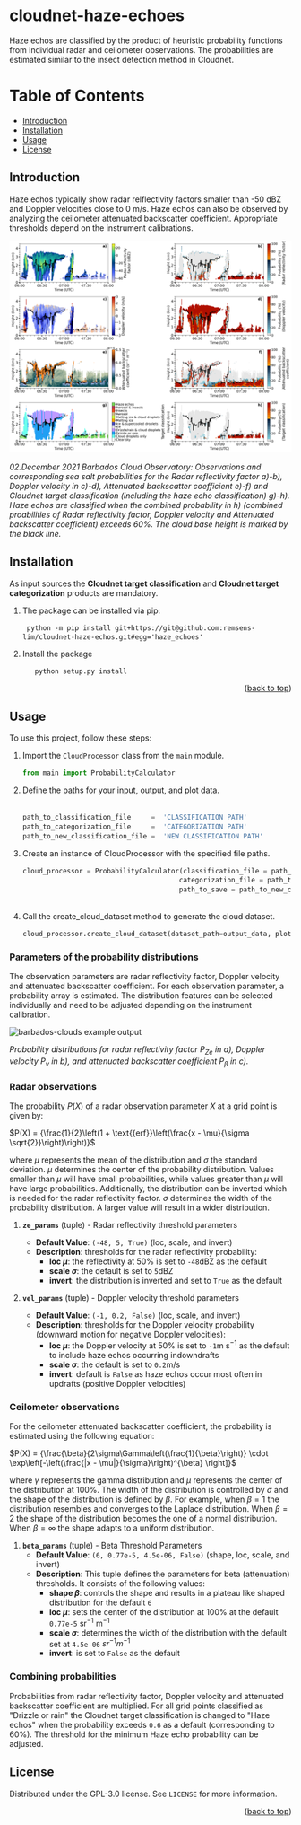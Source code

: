 # cloudnet-haze-echoes

Haze echos are classified by the product of heuristic probability functions from individual 
radar and ceilometer observations. The probabilities are estimated similar to
the insect detection method in Cloudnet. 

# Table of Contents
- [Introduction](#introduction)
- [Installation](#installation)
- [Usage](#usage)
- [License](#license)

## Introduction

Haze echos typically show radar relflectivity factors smaller than -50 dBZ and Doppler
velocities close to 0 m/s. Haze echos can also be observed by analyzing the ceilometer
attenuated backscatter coefficient. Appropriate thresholds depend on the 
instrument calibrations.

![barbados-clouds example probabilities](figures/20211202_probabilites.png)

*02.December 2021 Barbados Cloud Observatory: Observations and corresponding sea salt probabilities for 
the Radar reflectivity factor a)-b), Doppler velocity in c)-d), 
Attenuated backscatter coefficient e)-f) and Cloudnet target classification 
(including the haze echo classification) g)-h). Haze echos are classified when 
the combined probability in h) (combined proabilities of Radar reflectivity factor,
Doppler velocity and Attenuated backscatter coefficient) exceeds 60%. The cloud base height
is marked by the black line.*

## Installation
As input sources the **Cloudnet target classification** and **Cloudnet target categorization** products are mandatory.
1. The package can be installed via pip:
   ```
    python -m pip install git+https://git@github.com:remsens-lim/cloudnet-haze-echos.git#egg='haze_echoes'
   ```
2. Install the package
   ```sh
      python setup.py install
      ```
<p align="right">(<a href="#top">back to top</a>)</p>

## Usage
To use this project, follow these steps:

1. Import the `CloudProcessor` class from the `main` module.

   ```python
   from main import ProbabilityCalculator
   ```
2. Define the paths for your input, output, and plot data.
   ```python
   
   path_to_classification_file     =  'CLASSIFICATION PATH'
   path_to_categorization_file     =  'CATEGORIZATION PATH'
   path_to_new_classification_file =  'NEW CLASSIFICATION PATH'
   ```

3. Create an instance of CloudProcessor with the specified file paths.
    ```python
   cloud_processor = ProbabilityCalculator(classification_file = path_to_classification_file , 
                                           categorization_file = path_to_categorization_file ,
                                           path_to_save = path_to_new_classification_file)
                                           

4. Call the create_cloud_dataset method to generate the cloud dataset.
    ```python
   cloud_processor.create_cloud_dataset(dataset_path=output_data, plot=True)
   ```

### Parameters of the probability distributions
The observation parameters are radar reflectivity factor, Doppler velocity and 
attenuated backscatter coefficient. For each observation parameter, a probability 
array is estimated. The distribution features can be selected individually and need
to be adjusted depending on the instrument calibration. 
 
![barbados-clouds example output](figures/props.png)

*Probability distributions for radar reflectivity factor P<sub>Ze</sub> in a),
Doppler velocity P<sub>v</sub> in b), and attenuated backscatter 
coefficient P<sub>β</sub> in c).*

### Radar observations
The probability $P(X)$ of a radar observation parameter $X$ at a grid point is given by:

$P(X) = {\frac{1}{2}\left(1 + \text{{erf}}\left(\frac{x - \mu}{\sigma \sqrt{2}}\right)\right)}$

where $\mu$ represents the mean of the distribution and $\sigma$ the standard 
deviation. $\mu$ determines the center of the probability distribution. 
Values smaller than $\mu$ will have small probabilities, while values greater than
$\mu$ will have large probabilities. Additionally, the distribution can be inverted
which is needed for the radar reflectivity factor. $\sigma$ determines the width of the 
probability distribution. A larger value will result in a wider distribution.


1. **`ze_params`** (tuple) - Radar reflectivity threshold parameters
   - **Default Value**: `(-48, 5, True)` (loc, scale, and invert)
   - **Description**: thresholds for the radar reflectivity probability:
     - **loc $\mu$**: the reflectivity at 50% is set to `-48`dBZ as the default
     - **scale $\sigma$**: the default is set to `5`dBZ
     - **invert**: the distribution is inverted and set to `True` as the default
     

2. **`vel_params`** (tuple) - Doppler velocity threshold parameters
   - **Default Value**: `(-1, 0.2, False)` (loc, scale, and invert)
   - **Description**: thresholds for the Doppler velocity probability (downward motion for negative Doppler velocities):
     - **loc $\mu$**: the Doppler velocity at 50% is set to `-1`m s$^{-1}$ as the default to include
     haze echos occurring indowndrafts
     - **scale $\sigma$**: the default is set to `0.2`m/s
     - **invert**: default is `False` as haze echos occur most often in updrafts (positive Doppler velocities)

### Ceilometer observations

For the ceilometer attenuated backscatter coefficient, the probability is estimated using the 
following equation: 

$P(X) = {\frac{\beta}{2\sigma\Gamma\left(\frac{1}{\beta}\right)} \cdot 
\exp\left[-\left(\frac{|x - \mu|}{\sigma}\right)^{\beta} \right]}$

where $\gamma$ represents the gamma distribution and $\mu$ represents 
the center of the distribution at 100\%. The width of the distribution is 
controlled by $\sigma$ and the shape of the distribution is defined by $\beta$.
For example, when $\beta = 1$ the distribution resembles and converges to the Laplace 
distribution. When $\beta=2$ the shape of the distribution becomes the one of a 
normal distribution. When $\beta=\infty$ the shape adapts to a uniform 
distribution. 
1. **`beta_params`** (tuple) - Beta Threshold Parameters
   - **Default Value**: `(6, 0.77e-5, 4.5e-06, False)` (shape, loc, scale, and invert)
   - **Description**: This tuple defines the parameters for beta (attenuation) thresholds. It consists of the following values:
     - **shape $\beta$**:  controls the shape and results in a plateau like shaped distribution for the default `6`
     - **loc $\mu$**: sets the center of the distribution at 100% at the default `0.77e-5` sr$^{-1}$ m$^{-1}$
     - **scale $\sigma$**: determines the width of the distribution with the default set at  `4.5e-06` $sr^{-1} m^{-1}$
     - **invert**: is set to `False` as the default

### Combining probabilities
Probabilities from radar reflectivity factor, Doppler velocity and attenuated backscatter
coefficient are multiplied. For all grid points classified as "Drizzle or rain" the 
Cloudnet target classification is changed to "Haze echos" when the probability exceeds
`0.6` as a default (corresponding to 60%). The threshold for the minimum Haze echo probability can be adjusted. 

## License
Distributed under the GPL-3.0 license. See `LICENSE` for more information.

<p align="right">(<a href="#top">back to top</a>)</p>
